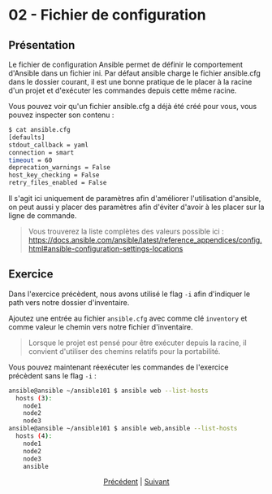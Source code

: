 # 02 - Fichier de configuration

## Présentation

Le fichier de configuration Ansible permet de définir le comportement d'Ansible dans un fichier ini. Par défaut ansible charge le fichier ansible.cfg dans le dossier courant, il est une bonne pratique de le placer à la racine d'un projet et d'exécuter les commandes depuis cette même racine.

Vous pouvez voir qu'un fichier ansible.cfg a déjà été créé pour vous, vous pouvez inspecter son contenu :

```bash
$ cat ansible.cfg
[defaults]
stdout_callback = yaml
connection = smart
timeout = 60
deprecation_warnings = False
host_key_checking = False
retry_files_enabled = False
```

Il s'agit ici uniquement de paramètres afin d'améliorer l'utilisation d'ansible, on peut aussi y placer des paramètres afin d'éviter d'avoir à les placer sur la ligne de commande.

> Vous trouverez la liste complètes des valeurs possible ici : https://docs.ansible.com/ansible/latest/reference_appendices/config.html#ansible-configuration-settings-locations

## Exercice

Dans l'exercice précèdent, nous avons utilisé le flag `-i` afin d'indiquer le path vers notre dossier d'inventaire.

Ajoutez une entrée au fichier `ansible.cfg` avec comme clé `inventory` et comme valeur le chemin vers notre fichier d'inventaire.

> Lorsque le projet est pensé pour être exécuter depuis la racine, il convient d'utiliser des chemins relatifs pour la portabilité.

Vous pouvez maintenant réexécuter les commandes de l'exercice précèdent sans le flag `-i` :

```bash
ansible@ansible ~/ansible101 $ ansible web --list-hosts
  hosts (3):
    node1
    node2
    node3
ansible@ansible ~/ansible101 $ ansible web,ansible --list-hosts
  hosts (4):
    node1
    node2
    node3
    ansible
```
<div align=center >
  <a href="./01-Inventaire.md">Précédent</a> |
  <a href="./03-Ping.md">Suivant</a>
</div>
